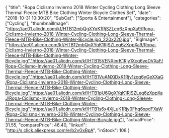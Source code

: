 {
	"title": "Ropa Ciclismo Invierno 2018 Winter Cycling Clothing Long Sleeve Thermal Fleece MTB Bike Clothing Winter Bicycle Clothes Set",
	"date": "2018-10-31 10:30:20",
	"SubCat": ["Sports & Entertainment"],
	"categories": ["Cycling"],
	"thumbnailImage": "https://ae01.alicdn.com/kf/HTB12mbQgXYqK1RjSZLeq6zXppXa9/Ropa-Ciclismo-Invierno-2018-Winter-Cycling-Clothing-Long-Sleeve-Thermal-Fleece-MTB-Bike-Clothing-Winter-Bicycle.jpg_220x220.jpg",
	"BigImage": ["https://ae01.alicdn.com/kf/HTB12mbQgXYqK1RjSZLeq6zXppXa9/Ropa-Ciclismo-Invierno-2018-Winter-Cycling-Clothing-Long-Sleeve-Thermal-Fleece-MTB-Bike-Clothing-Winter-Bicycle.jpg","https://ae01.alicdn.com/kf/HTB15VENXinrK1Rjy1Xcq6yeDVXaF/Ropa-Ciclismo-Invierno-2018-Winter-Cycling-Clothing-Long-Sleeve-Thermal-Fleece-MTB-Bike-Clothing-Winter-Bicycle.jpg","https://ae01.alicdn.com/kf/HTB1VuANXiDxK1Rjy1zcq6yGeXXaG/Ropa-Ciclismo-Invierno-2018-Winter-Cycling-Clothing-Long-Sleeve-Thermal-Fleece-MTB-Bike-Clothing-Winter-Bicycle.jpg","https://ae01.alicdn.com/kf/HTB1pU6QgXYqK1RjSZLeq6zXppXaJ/Ropa-Ciclismo-Invierno-2018-Winter-Cycling-Clothing-Long-Sleeve-Thermal-Fleece-MTB-Bike-Clothing-Winter-Bicycle.jpg","https://ae01.alicdn.com/kf/HTB1s6x4XjLuK1Rjy0Fhq6xpdFXaW/Ropa-Ciclismo-Invierno-2018-Winter-Cycling-Clothing-Long-Sleeve-Thermal-Fleece-MTB-Bike-Clothing-Winter-Bicycle.jpg"],
	"actualPrice": 31.55,
	"comparePrice": 46.40,
	"linkurl": "http://s.click.aliexpress.com/e/b2vGxBpA",
	"inStock": 108
}
